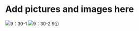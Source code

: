 # Add pictures and images here
![9：30-1](https://github.com/user-attachments/assets/d39c22ae-27bd-40aa-a333-4863c18b8073) 
![9：30-2](https://github.com/user-attachments/assets/f149139f-38d7-487e-b115-81cb45950b39)
9🕤
